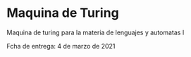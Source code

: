 # Maquina de Turing

Maquina de turing para la materia de lenguajes y automatas I

Fcha de entrega: 4 de marzo de 2021
